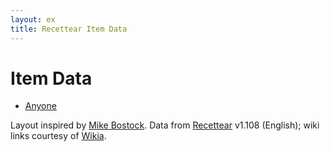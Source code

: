 ```yaml
---
layout: ex
title: Recettear Item Data
---
```


# Item Data

<ul class="characters clearfix">
<li class="selected">
  <a id="Anyone" class="Anyone" href="#Anyone" title="Anyone" onclick="by_character(event)">Anyone</a>
</li>
</ul>
<div class="items clearfix"> </div>

<link type="text/css" rel="stylesheet" href="recettear/styles.css"/>
<script src="../d3.layout.js?2.0.3"> </script>
<script src="../d3.geom.js?2.0.3"> </script>
<script src="recettear/data.js"> </script>
<script src='recettear/items.js'> </script>

Layout inspired by
[Mike Bostock](http://mbostock.github.com/d3/ex/force.html).
Data from
[Recettear](http://www.carpefulgur.com/recettear/) v1.108 (English);
wiki links courtesy of
[Wikia](http://recettear.wikia.com/wiki/).
